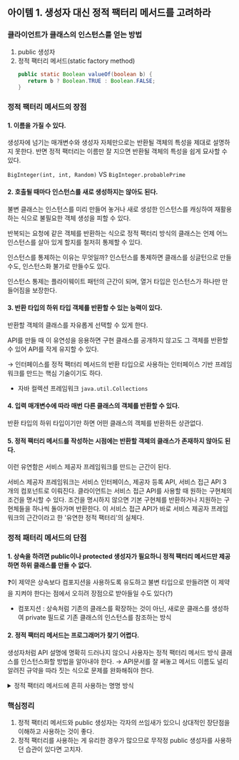 ## 아이템 1. 생성자 대신 정적 팩터리 메서드를 고려하라

### 클라이언트가 클래스의 인스턴스를 얻는 방법
1. public 생성자
2. 정적 팩터리 메서드(static factory method)
   ```java
   public static Boolean valueOf(boolean b) {
      return b ? Boolean.TRUE : Boolean.FALSE;
   }
   ```
### 정적 팩터리 메서드의 장점
#### 1. 이름을 가질 수 있다.
생성자에 넘기는 매개변수와 생성자 자체만으로는 반환될 객체의 특성을 제대로 설명하지 못한다. 반면 정적 팩터리는 이름만 잘 지으면 반환될 객체의 특성을 쉽게 묘사할 수 있다.

`BigInteger(int, int, Random)` VS `BigInteger.probablePrime`
#### 2. 호출될 때마다 인스턴스를 새로 생성하지는 않아도 된다.
불변 클래스는 인스턴스를 미리 만들어 놓거나 새로 생성한 인스턴스를 캐싱하여 재활용하는 식으로 불필요한 객체 생성을 피할 수 있다.

반복되는 요청에 같은 객체를 반환하는 식으로 정적 팩터리 방식의 클래스는 언제 어느 인스턴스를 살아 있게 할지를 철저히 통제할 수 있다.

인스턴스를 통제하는 이유는 무엇일까? 인스턴스를 통제하면 클래스를 싱글턴으로 만들수도, 인스턴스화 불가로 만들수도 있다.

인스턴스 통제는 플라이웨이트 패턴의 근간이 되며, 열거 타입은 인스턴스가 하나만 만들어짐을 보장한다.
#### 3. 반환 타입의 하위 타입 객체를 반환할 수 있는 능력이 있다.
반환할 객체의 클래스를 자유롭게 선택할 수 있게 한다.

API를 만들 때 이 유연성을 응용하면 구현 클래스를 공개하지 않고도 그 객체를 반환할 수 있어 API를 작게 유지할 수 있다.

&rarr; 인터페이스를 정적 팩터리 메서드의 반환 타입으로 사용하는 인터페이스 기반 프레임워크를 만드는 핵심 기술이기도 하다.

- 자바 컬렉션 프레임워크 `java.util.Collections`
#### 4. 입력 매개변수에 따라 매번 다른 클래스의 객체를 반환할 수 있다.
반환 타입의 하위 타입이기만 하면 어떤 클래스의 객체를 반환하든 상관없다.
#### 5. 정적 팩터리 메서드를 작성하는 시점에는 반환할 객체의 클래스가 존재하지 않아도 된다.
이런 유연함은 서비스 제공자 프레임워크를 만드는 근간이 된다.

서비스 제공자 프레임워크는 서비스 인터페이스, 제공자 등록 API, 서비스 접근 API 3개의 컴포넌트로 이뤄진다.
클라이언트는 서비스 접근 API를 사용할 때 원하는 구현체의 조건을 명시할 수 있다. 조건을 명시하지 않으면 기본 구현체를 반환하거나 지원하는 구현체들을 하나씩 돌아가며 반환한다.
이 서비스 접근 API가 바로 서비스 제공자 프레임워크의 근간이라고 한 '유연한 정적 팩터리'의 실체다.

### 정적 패터리 메서드의 단점
#### 1. 상속을 하려면 public이나 protected 생성자가 필요하니 정적 팩터리 메서드만 제공하면 하위 클래스를 만들 수 없다.
❓이 제약은 상속보다 컴포지션을 사용하도록 유도하고 불변 타입으로 만들려면 이 제약을 지켜야 한다는 점에서 오히려 장점으로 받아들일 수도 있다(?)
* 컴포지션 : 상속처럼 기존의 클래스를 확장하는 것이 아닌, 새로운 클래스를 생성하여 private 필드로 기존 클래스의 인스턴스를 참조하는 방식
#### 2. 정적 팩터리 메서드는 프로그래머가 찾기 어렵다.
생성자처럼 API 설명에 명확히 드러나지 않으니 사용자는 정적 팩터리 메서드 방식 클래스를 인스턴스화할 방법을 알아내야 한다.
&rarr; API문서를 잘 써놓고 메서드 이름도 널리 알려진 규약을 따라 짓는 식으로 문제를 완화해줘야 한다.
<details>
  <summary>정적 팩터리 메서드에 흔히 사용하는 명명 방식</summary>
  
- from : 매개변수를 하나 받아서 해당 타입의 인스턴스를 반환하는 형변환 메서드
  
  `Date d = Date.from(instance);`
- of : 여러 매개변수를 받아 적합한 타입의 인스턴스를 반환하는 집계 메서드

  `Set<Rank> faceCards = EnumSet.of(JACK, QUEEN, KING);`
- valueOf : from과 of의 더 자세한 버전

  `BigInteger prime = BigInteger.valueOf(Integer.MAX_VALUE);`
- instance / getInstance : (매개변수를 받는다면) 매개변수로 명시한 인스턴스를 반환하지만, 같은 인스턴스임을 보장하지는 않는다.

  `StackWalker luke = StackWalker.getInstance(options);`
- create / newInstance : instance / getInstance와 같지만, 매번 새로운 인스턴스를 생성해 반환함을 보장한다.

  `Object newArray = Array.newInstance(classObject, arrayLen);`
- getType : getInstance와 같으나, 생성할 클래스가 아닌 다른 클래스에 팩터리 메서드를 정의할 때 쓴다. "Type"은 팩터리 메서드가 반환할 객체의 타입이다.

  `FileStore fs = Files.getFileStore(path);`
- newType : newInstance와 같으나, 생성할 클래스가 아닌 다른 클래스에 팩터리 메서드를 정의할 때 쓴다. "Type"은 팩터리 메서드가 반환할 객체의 타입이다.

  `BufferedReader br = Files.newBufferedReader(path);`
- type : getType / newType의 간결한 버전

  `List<Complaint> litany = Collections.list(legacyLitany);`
</details>

### 핵심정리
1. 정적 팩터리 메서드와 public 생성자는 각자의 쓰임새가 있으니 상대적인 장단점을 이해하고 사용하는 것이 좋다.
2. 정적 팩터리를 사용하는 게 유리한 경우가 많으므로 무작정 public 생성자를 사용하던 습관이 있다면 고치자.
